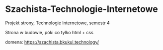 # Szachista-Technologie-Internetowe
Projekt strony, Technologie Internetowe, semestr 4

Strona w budowie, póki co tylko html + css

domena:
https://szachista.bkukul.technology/
